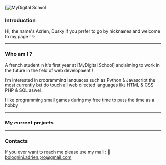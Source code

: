 [![MyDigital School](https://www.mydigitalschool.com/)

### Introduction 

Hi, the name's Adrien, Dusky if you prefer to go by nicknames and welcome to my page ! ✨

-----------------------------------------------------------------------------------------------------------------------------------------------------------------------------------

### Who am I ?

A french student in it's first year at [MyDigital School] and aiming to work in the future in the field of web development !

I’m interested in programming languages such as Python & Javascript the most currently but do touch all web directed languages like HTML & CSS PHP & SQL aswell.

I like programming small games during my free time to pass the time as a hobby

-----------------------------------------------------------------------------------------------------------------------------------------------------------------------------------

### My current projects



-----------------------------------------------------------------------------------------------------------------------------------------------------------------------------------

### Contacts

If you ever want to reach me please use my mail : 
📩 bolognini.adrien.pro@gmail.com

